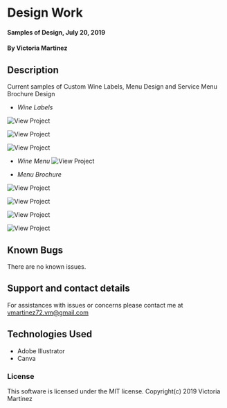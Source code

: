 # Design Work

#### Samples of Design, July 20, 2019

#### By Victoria Martinez

## Description

Current samples of Custom Wine Labels, Menu Design and Service Menu Brochure Design

* _Wine Labels_

![View Project](../wine-labels/image/sample-label-one.jpg)

![View Project](../wine-labels/image/sample-label-three.jpg)

![View Project](../wine-labels/image/sample-label-two.jpg)

* _Wine Menu_
![View Project](../wine-labels/image/1.jpg)

* _Menu Brochure_

![View Project](../wine-labels/image/crush-brochure.jpg)

![View Project](../wine-labels//image/custom-crush.jpg)

![View Project](../wine-labels/image/wine-analysis.jpg)

![View Project](../wine-labels/image/crush-brochure.jpg)

## Known Bugs

There are no known issues.  

## Support and contact details

For assistances with issues or concerns please contact me at vmartinez72.vm@gmail.com

## Technologies Used

* Adobe Illustrator
* Canva

### License

This software is licensed under the MIT license.
Copyright(c) 2019 Victoria Martinez
